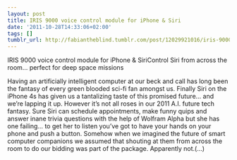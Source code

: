 ```yaml
---
layout: post
title: IRIS 9000 voice control module for iPhone & Siri
date: '2011-10-28T14:33:06+02:00'
tags: []
tumblr_url: http://fabiantheblind.tumblr.com/post/12029921016/iris-9000-voice-control-module-for-iphone-siri
---
```

IRIS 9000 voice control module for iPhone & SiriControl Siri from across the room… perfect for deep space missions

Having an artificially intelligent computer at our beck and call has long been the fantasy of every green blooded sci-fi fan amongst us. Finally Siri on the iPhone 4s has given us a tantalizing taste of this promised future… and we’re lapping it up.
However it’s not all roses in our 2011 A.I. future tech fantasy. Sure Siri can schedule appointments, make funny quips and answer inane trivia questions with the help of Wolfram Alpha but she has one failing… to get her to listen you’ve got to have your hands on your phone and push a button. Somehow when we imagined the future of smart computer companions we assumed that shouting at them from across the room to do our bidding was part of the package. Apparently not.(…)
